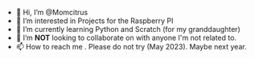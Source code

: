 - 👋 Hi, I’m @Momcitrus
- 👀 I’m interested in Projects for the Raspberry PI
- 🌱 I’m currently learning Python and Scratch (for my granddaughter)
- 💞️ I’m **NOT** looking to collaborate on with anyone I'm not related to.
- 📫 How to reach me . Please do not try (May 2023). Maybe next year.

<!---
Momcitrus/Momcitrus is a ✨ special ✨ repository because its `README.md` (this file) appears on your GitHub profile.
You can click the Preview link to take a look at your changes.
--->
